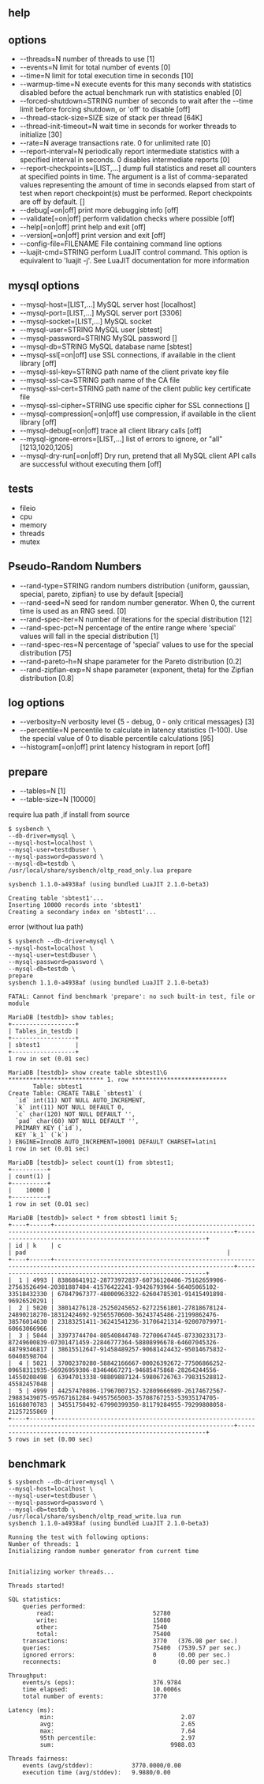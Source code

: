 
## help

options
---------
-  --threads=N                     number of threads to use [1]
-  --events=N                      limit for total number of events [0]
-  --time=N                        limit for total execution time in seconds [10]
-  --warmup-time=N                 execute events for this many seconds with statistics disabled before the actual benchmark run with statistics enabled [0]
-  --forced-shutdown=STRING        number of seconds to wait after the --time limit before forcing shutdown, or 'off' to disable [off]
-  --thread-stack-size=SIZE        size of stack per thread [64K]
-  --thread-init-timeout=N         wait time in seconds for worker threads to initialize [30]
-  --rate=N                        average transactions rate. 0 for unlimited rate [0]
-  --report-interval=N             periodically report intermediate statistics with a specified interval in seconds. 0 disables intermediate reports [0]
-  --report-checkpoints=[LIST,...] dump full statistics and reset all counters at specified points in time. The argument is a list of comma-separated values representing the amount of time in seconds elapsed from start of test when report checkpoint(s) must be performed. Report checkpoints are off by default. []
-  --debug[=on|off]                print more debugging info [off]
-  --validate[=on|off]             perform validation checks where possible [off]
-  --help[=on|off]                 print help and exit [off]
-  --version[=on|off]              print version and exit [off]
-  --config-file=FILENAME          File containing command line options
-  --luajit-cmd=STRING             perform LuaJIT control command. This option is equivalent to 'luajit -j'. See LuaJIT documentation for more information


mysql options
------------

- --mysql-host=[LIST,...]          MySQL server host [localhost]
- --mysql-port=[LIST,...]          MySQL server port [3306]
- --mysql-socket=[LIST,...]        MySQL socket
- --mysql-user=STRING              MySQL user [sbtest]
- --mysql-password=STRING          MySQL password []
- --mysql-db=STRING                MySQL database name [sbtest]
- --mysql-ssl[=on|off]             use SSL connections, if available in the client library [off]
- --mysql-ssl-key=STRING           path name of the client private key file
- --mysql-ssl-ca=STRING            path name of the CA file
- --mysql-ssl-cert=STRING          path name of the client public key certificate file
- --mysql-ssl-cipher=STRING        use specific cipher for SSL connections []
- --mysql-compression[=on|off]     use compression, if available in the client library [off]
- --mysql-debug[=on|off]           trace all client library calls [off]
- --mysql-ignore-errors=[LIST,...] list of errors to ignore, or "all" [1213,1020,1205]
- --mysql-dry-run[=on|off]         Dry run, pretend that all MySQL client API calls are successful without executing them [off]

tests
------
- fileio
- cpu
- memory
- threads
- mutex


Pseudo-Random Numbers
----------
- --rand-type=STRING   random numbers distribution {uniform, gaussian, special, pareto, zipfian} to use by default [special]
- --rand-seed=N        seed for random number generator. When 0, the current time is used as an RNG seed. [0]
- --rand-spec-iter=N   number of iterations for the special distribution [12]
- --rand-spec-pct=N    percentage of the entire range where 'special' values will fall in the special distribution [1]
- --rand-spec-res=N    percentage of 'special' values to use for the special distribution [75]
- --rand-pareto-h=N    shape parameter for the Pareto distribution [0.2]
- --rand-zipfian-exp=N shape parameter (exponent, theta) for the Zipfian distribution [0.8]

log options
-----------

- --verbosity=N verbosity level {5 - debug, 0 - only critical messages} [3]
- --percentile=N       percentile to calculate in latency statistics (1-100). Use the special value of 0 to disable percentile calculations [95]
- --histogram[=on|off] print latency histogram in report [off]


prepare
---------
- --tables=N [1]
- --table-size=N [10000]

require lua path ,if install from source
```console
$ sysbench \
--db-driver=mysql \
--mysql-host=localhost \
--mysql-user=testdbuser \
--mysql-password=password \
--mysql-db=testdb \
/usr/local/share/sysbench/oltp_read_only.lua prepare

sysbench 1.1.0-a4938af (using bundled LuaJIT 2.1.0-beta3)

Creating table 'sbtest1'...
Inserting 10000 records into 'sbtest1'
Creating a secondary index on 'sbtest1'...
```

error (without lua path) 
```console
$ sysbench --db-driver=mysql \
--mysql-host=localhost \
--mysql-user=testdbuser \
--mysql-password=password \
--mysql-db=testdb \
prepare
sysbench 1.1.0-a4938af (using bundled LuaJIT 2.1.0-beta3)

FATAL: Cannot find benchmark 'prepare': no such built-in test, file or module
```

```
MariaDB [testdb]> show tables;
+------------------+
| Tables_in_testdb |
+------------------+
| sbtest1          |
+------------------+
1 row in set (0.01 sec)

MariaDB [testdb]> show create table sbtest1\G
*************************** 1. row ***************************
       Table: sbtest1
Create Table: CREATE TABLE `sbtest1` (
  `id` int(11) NOT NULL AUTO_INCREMENT,
  `k` int(11) NOT NULL DEFAULT 0,
  `c` char(120) NOT NULL DEFAULT '',
  `pad` char(60) NOT NULL DEFAULT '',
  PRIMARY KEY (`id`),
  KEY `k_1` (`k`)
) ENGINE=InnoDB AUTO_INCREMENT=10001 DEFAULT CHARSET=latin1
1 row in set (0.01 sec)
```
```
MariaDB [testdb]> select count(1) from sbtest1;
+----------+
| count(1) |
+----------+
|    10000 |
+----------+
1 row in set (0.01 sec)
```
```
MariaDB [testdb]> select * from sbtest1 limit 5;
+----+------+-------------------------------------------------------------------------------------------------------------------------+-------------------------------------------------------------+
| id | k    | c                                                                                                                       | pad                                                         |
+----+------+-------------------------------------------------------------------------------------------------------------------------+-------------------------------------------------------------+
|  1 | 4993 | 83868641912-28773972837-60736120486-75162659906-27563526494-20381887404-41576422241-93426793964-56405065102-33518432330 | 67847967377-48000963322-62604785301-91415491898-96926520291 |
|  2 | 5020 | 38014276128-25250245652-62722561801-27818678124-24890218270-18312424692-92565570600-36243745486-21199862476-38576014630 | 23183251411-36241541236-31706421314-92007079971-60663066966 |
|  3 | 5044 | 33973744704-80540844748-72700647445-87330233173-87249600839-07301471459-22846777364-58808996678-64607045326-48799346817 | 38615512647-91458489257-90681424432-95014675832-60408598704 |
|  4 | 5021 | 37002370280-58842166667-00026392672-77506866252-09658311935-56926959306-83464667271-94685475868-28264244556-14550208498 | 63947013338-98809887124-59806726763-79831528812-45582457048 |
|  5 | 4999 | 44257470806-17967007152-32809666989-26174672567-29883439075-95767161284-94957565003-35708767253-53935174705-16168070783 | 34551750492-67990399350-81179284955-79299808058-21257255869 |
+----+------+-------------------------------------------------------------------------------------------------------------------------+-------------------------------------------------------------+
5 rows in set (0.00 sec)
```


benchmark
--------

```console
$ sysbench --db-driver=mysql \
--mysql-host=localhost \
--mysql-user=testdbuser \
--mysql-password=password \
--mysql-db=testdb \
/usr/local/share/sysbench/oltp_read_write.lua run
sysbench 1.1.0-a4938af (using bundled LuaJIT 2.1.0-beta3)

Running the test with following options:
Number of threads: 1
Initializing random number generator from current time


Initializing worker threads...

Threads started!

SQL statistics:
    queries performed:
        read:                            52780
        write:                           15080
        other:                           7540
        total:                           75400
    transactions:                        3770   (376.98 per sec.)
    queries:                             75400  (7539.57 per sec.)
    ignored errors:                      0      (0.00 per sec.)
    reconnects:                          0      (0.00 per sec.)

Throughput:
    events/s (eps):                      376.9784
    time elapsed:                        10.0006s
    total number of events:              3770

Latency (ms):
         min:                                    2.07
         avg:                                    2.65
         max:                                    7.64
         95th percentile:                        2.97
         sum:                                 9988.03

Threads fairness:
    events (avg/stddev):           3770.0000/0.00
    execution time (avg/stddev):   9.9880/0.00
```
